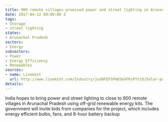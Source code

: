```yaml
---
title: 900 remote villages promised power and street lighting in Arunachal Pradesh
date: 2017-04-12 00:00:00 Z
tags:
- Storage
- street lighting
states:
- Arunachal Pradesh
sectors:
- Energy
subsectors:
- Power
- Energy Efficiency
- Renewables
sources:
- name: Livemint
  url: http://www.livemint.com/Industry/juoNFQYSPmD3eXFRsPYtcO/Solar-power-to-light-up-remote-Arunachal-Pradesh-villages.html
details: 
---
```


India hopes to bring power and street lighting to close to 900 remote villages in Arunachal Pradesh using off-grid renewable energy kits. The government will invite bids from companies for the project, which includes energy efficient bulbs, fans, and 8-hour battery backup
